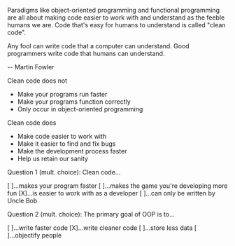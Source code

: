 Paradigms like object-oriented programming and functional programming are all about making code easier to work with and understand as the feeble humans we are. Code that's easy for humans to understand is called "clean code".

Any fool can write code that a computer can understand. Good programmers write code that humans can understand.

-- Martin Fowler

Clean code does not
- Make your programs run faster
- Make your programs function correctly
- Only occur in object-oriented programming

Clean code does
- Make code easier to work with
- Make it easier to find and fix bugs
- Make the development process faster
- Help us retain our sanity


Question 1 (mult. choice):
Clean code...

[ ]...makes your program faster
[ ]...makes the game you're developing more fun
[X]...is easier to work with as a developer
[ ]...can only be written by Uncle Bob

Question 2 (mult. choice):
The primary goal of OOP is to...

[ ]...write faster code
[X]...write cleaner code
[ ]...store less data
[ ]...objectify people
